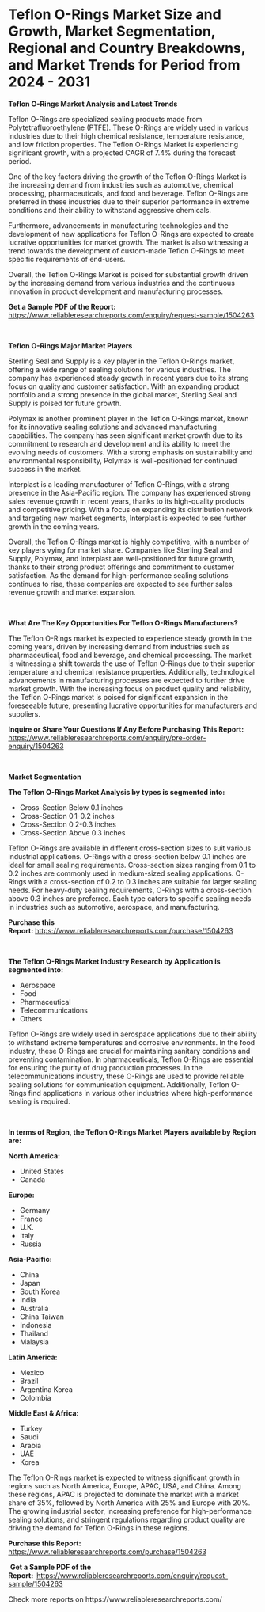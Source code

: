 <p><h1>Teflon O-Rings Market Size and Growth, Market Segmentation, Regional and Country Breakdowns, and Market Trends for Period from 2024 -  2031</h1></p><p><strong>Teflon O-Rings Market Analysis and Latest Trends</strong></p>
<p><p>Teflon O-Rings are specialized sealing products made from Polytetrafluoroethylene (PTFE). These O-Rings are widely used in various industries due to their high chemical resistance, temperature resistance, and low friction properties. The Teflon O-Rings Market is experiencing significant growth, with a projected CAGR of 7.4% during the forecast period.</p><p>One of the key factors driving the growth of the Teflon O-Rings Market is the increasing demand from industries such as automotive, chemical processing, pharmaceuticals, and food and beverage. Teflon O-Rings are preferred in these industries due to their superior performance in extreme conditions and their ability to withstand aggressive chemicals.</p><p>Furthermore, advancements in manufacturing technologies and the development of new applications for Teflon O-Rings are expected to create lucrative opportunities for market growth. The market is also witnessing a trend towards the development of custom-made Teflon O-Rings to meet specific requirements of end-users.</p><p>Overall, the Teflon O-Rings Market is poised for substantial growth driven by the increasing demand from various industries and the continuous innovation in product development and manufacturing processes.</p></p>
<p><strong>Get a Sample PDF of the Report:&nbsp;</strong> <a href="https://www.reliableresearchreports.com/enquiry/request-sample/1504263">https://www.reliableresearchreports.com/enquiry/request-sample/1504263</a></p>
<p>&nbsp;</p>
<p><strong>Teflon O-Rings Major Market Players</strong></p>
<p><p>Sterling Seal and Supply is a key player in the Teflon O-Rings market, offering a wide range of sealing solutions for various industries. The company has experienced steady growth in recent years due to its strong focus on quality and customer satisfaction. With an expanding product portfolio and a strong presence in the global market, Sterling Seal and Supply is poised for future growth.</p><p>Polymax is another prominent player in the Teflon O-Rings market, known for its innovative sealing solutions and advanced manufacturing capabilities. The company has seen significant market growth due to its commitment to research and development and its ability to meet the evolving needs of customers. With a strong emphasis on sustainability and environmental responsibility, Polymax is well-positioned for continued success in the market.</p><p>Interplast is a leading manufacturer of Teflon O-Rings, with a strong presence in the Asia-Pacific region. The company has experienced strong sales revenue growth in recent years, thanks to its high-quality products and competitive pricing. With a focus on expanding its distribution network and targeting new market segments, Interplast is expected to see further growth in the coming years.</p><p>Overall, the Teflon O-Rings market is highly competitive, with a number of key players vying for market share. Companies like Sterling Seal and Supply, Polymax, and Interplast are well-positioned for future growth, thanks to their strong product offerings and commitment to customer satisfaction. As the demand for high-performance sealing solutions continues to rise, these companies are expected to see further sales revenue growth and market expansion.</p></p>
<p>&nbsp;</p>
<p><strong>What Are The Key Opportunities For Teflon O-Rings Manufacturers?</strong></p>
<p><p>The Teflon O-Rings market is expected to experience steady growth in the coming years, driven by increasing demand from industries such as pharmaceutical, food and beverage, and chemical processing. The market is witnessing a shift towards the use of Teflon O-Rings due to their superior temperature and chemical resistance properties. Additionally, technological advancements in manufacturing processes are expected to further drive market growth. With the increasing focus on product quality and reliability, the Teflon O-Rings market is poised for significant expansion in the foreseeable future, presenting lucrative opportunities for manufacturers and suppliers.</p></p>
<p><strong>Inquire or Share Your Questions If Any Before Purchasing This Report:</strong> <a href="https://www.reliableresearchreports.com/enquiry/pre-order-enquiry/1504263">https://www.reliableresearchreports.com/enquiry/pre-order-enquiry/1504263</a></p>
<p>&nbsp;</p>
<p><strong>Market Segmentation</strong></p>
<p><strong>The Teflon O-Rings Market Analysis by types is segmented into:</strong></p>
<p><ul><li>Cross-Section Below 0.1 inches</li><li>Cross-Section 0.1-0.2 inches</li><li>Cross-Section 0.2-0.3 inches</li><li>Cross-Section Above 0.3 inches</li></ul></p>
<p><p>Teflon O-Rings are available in different cross-section sizes to suit various industrial applications. O-Rings with a cross-section below 0.1 inches are ideal for small sealing requirements. Cross-section sizes ranging from 0.1 to 0.2 inches are commonly used in medium-sized sealing applications. O-Rings with a cross-section of 0.2 to 0.3 inches are suitable for larger sealing needs. For heavy-duty sealing requirements, O-Rings with a cross-section above 0.3 inches are preferred. Each type caters to specific sealing needs in industries such as automotive, aerospace, and manufacturing.</p></p>
<p><strong>Purchase this Report:&nbsp;</strong><a href="https://www.reliableresearchreports.com/purchase/1504263">https://www.reliableresearchreports.com/purchase/1504263</a></p>
<p>&nbsp;</p>
<p><strong>The Teflon O-Rings Market Industry Research by Application is segmented into:</strong></p>
<p><ul><li>Aerospace</li><li>Food</li><li>Pharmaceutical</li><li>Telecommunications</li><li>Others</li></ul></p>
<p><p>Teflon O-Rings are widely used in aerospace applications due to their ability to withstand extreme temperatures and corrosive environments. In the food industry, these O-Rings are crucial for maintaining sanitary conditions and preventing contamination. In pharmaceuticals, Teflon O-Rings are essential for ensuring the purity of drug production processes. In the telecommunications industry, these O-Rings are used to provide reliable sealing solutions for communication equipment. Additionally, Teflon O-Rings find applications in various other industries where high-performance sealing is required.</p></p>
<p>&nbsp;</p>
<p><strong>In terms of Region, the Teflon O-Rings Market Players available by Region are:</strong></p>
<p>
    <p> <strong> North America: </strong>
        <ul>
            <li>United States</li>
            <li>Canada</li>
        </ul>
        </p> 
    <p> <strong> Europe: </strong>
        <ul>
            <li>Germany</li>
            <li>France</li>
            <li>U.K.</li>
            <li>Italy</li>
            <li>Russia</li>
        </ul>
        </p> 
    <p> <strong> Asia-Pacific: </strong>
        <ul>
            <li>China</li>
            <li>Japan</li>
            <li>South Korea</li>
            <li>India</li>
            <li>Australia</li>
            <li>China Taiwan</li>
            <li>Indonesia</li>
            <li>Thailand</li>
            <li>Malaysia</li>
        </ul>
        </p> 
    <p> <strong> Latin America: </strong>
        <ul>
            <li>Mexico</li>
            <li>Brazil</li>
            <li>Argentina Korea</li>
            <li>Colombia</li>
        </ul>
        </p> 
    <p> <strong> Middle East & Africa: </strong>
        <ul>
            <li>Turkey</li>
            <li>Saudi</li>
            <li>Arabia</li>
            <li>UAE</li>
            <li>Korea</li>
        </ul>
    </p>
    </p>
<p><p>The Teflon O-Rings market is expected to witness significant growth in regions such as North America, Europe, APAC, USA, and China. Among these regions, APAC is projected to dominate the market with a market share of 35%, followed by North America with 25% and Europe with 20%. The growing industrial sector, increasing preference for high-performance sealing solutions, and stringent regulations regarding product quality are driving the demand for Teflon O-Rings in these regions.</p></p>
<p><strong>Purchase this Report: </strong><a href="https://www.reliableresearchreports.com/purchase/1504263">https://www.reliableresearchreports.com/purchase/1504263</a></p>
<p>&nbsp;<strong>Get a Sample PDF of the Report:&nbsp;&nbsp;</strong><a href="https://www.reliableresearchreports.com/enquiry/request-sample/1504263">https://www.reliableresearchreports.com/enquiry/request-sample/1504263</a></p>
<p><strong></strong></p>
<p>Check more reports on https://www.reliableresearchreports.com/</p>